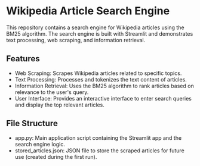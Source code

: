 # Wikipedia Article Search Engine

This repository contains a search engine for Wikipedia articles using the BM25 algorithm. The search engine is built with Streamlit and demonstrates text processing, web scraping, and information retrieval.

## Features
- Web Scraping: Scrapes Wikipedia articles related to specific topics.
- Text Processing: Processes and tokenizes the text content of articles.
- Information Retrieval: Uses the BM25 algorithm to rank articles based on relevance to the user's query.
- User Interface: Provides an interactive interface to enter search queries and display the top relevant articles.

## File Structure
- app.py: Main application script containing the Streamlit app and the search engine logic.
- stored_articles.json: JSON file to store the scraped articles for future use (created during the first run).

